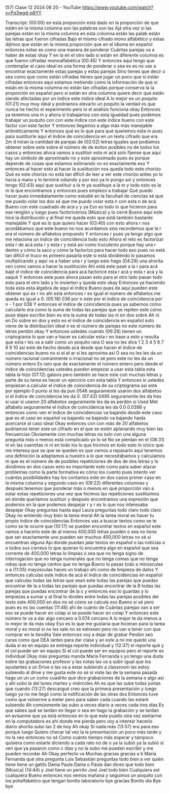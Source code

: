 (57) Clase 12 2024 08 20 - YouTube
https://www.youtube.com/watch?v=Pq3wgd-p8YY

Transcript:
(00:00) en esta proporción está dado en la proporción de que estén en la misma columna son las palabras son las Ajá otra vez si las parejas están en la misma columna en esta columna están las palab están las letras que fueron cifradas Bajo el mismo cifrado mono alfabético y estas dijimos que están en la misma proporción que en el idioma en español entonces estas es como una manera de ponderar Cuántas parejas va a haber de estas okay Y en la en el otro lado si están en diferente columna es que fueron cifradas monoalfabética
(00:45) Y entonces aquí tengo que contemplar el caso ideal es una forma de ponderar o sea es es no vas a encontrar exactamente estas parejas y estas parejas Sino tienes que decir o sea como que como están cifradas tienes que jugar un poco que sí están cifradas entonces aquí estamos metiendo como la información de que si están en la misma columna no están tan cifradas porque conserva la la proporción en español pero si están en otra columna quiere decir que están siendo afectadas por un índice este índice ideal A lo mejor es un poquito
(01:21) muy muy ideal y podríamos elevarlo un poquito la verdad es que nunca he hecho el experimento pero lo el análisis funciona okay Entonces ya tenemos una m y ahora si trabajamos con esta igualdad pues podemos trabajar un poquito con con este índice con este índice bueno con este factor con este factor Y entonces llegamos a algo más más manejable aritméticamente Y entonces qué es lo que para qué queremos esta m pues para sustituirle aquí el índice de coincidencia en un texto cifrado que era 2m d miran la cantidad de parejas de
(02:02) letras iguales que podíamos obtener sobre este sobre el número de de éxitos posibles no de todos los casos y entonces ahora vamos a sustituir esta m acá solo fíjense que aquí hay un símbolo de aproximado no y este aproximado pues es porque depende de cosas que estamos estimando no es exactamente eso Y entonces al hacer esto al hacer la sustitución nos queda todo este chorizo Qué es este chorizo no está tan difícil de leer a ver este chorizo antes yo lo hacía a mano y lo terminé odiando y por eso ya lo pongo así y entonces tengo
(02:43) aquí que sustituir a la m ya sustituye a la m y todo esto es la m la que encontramos y entonces pues empiezo a trabajar Qué puedo hacer pues inmediatamente como estudié en la facultad de ciencias sé que me puedo volar los dos sé que me puedo volar esta n con esta n de acá Bueno con este cuadrado de acá y y ya Eso es todo lo que hicieron para ese renglón y luego pues factoricemos [Música] y lo cerré Bueno aquí este hice la distribución y al final me queda esto que está también bastante manejable Y qué es lo que quiero hacer
(03:40) con esto ahora r nos acordábamos que este bueno no nos acordamos sino recordemos que la r era el número de alfabetos propuesto Y entonces r pues ya tengo algo que me relaciona un índice de coincidencia todo esto Ahora el reto es factorizar esta r de acá esta r y esta r y está así como truculento porque hay una r dentro y cómo la saco y cómo la factorizo para hacer todo eso pues no está tan difícil el truco es primero pasarla este si está dividiendo lo pasamos multiplicando y aquí va a haber una r y luego esto hago
(04:29) una ahorita ven como vamos a hacer la sustitución Ahí está este pasé a la r para acá bajé el índice de coincidencia para acá factorice esta r acá y esta r acá y la saqué Y entonces este pues ahora pasan esto para el otro lado pasan todo esto para el otro lado y lo invierten y queda esto okay Entonces ya haciendo toda esta esta álgebra de aquí el índice Bueno pues de aquí pueden este obtener qui es r no ahí está entonces r es igual el número de alfabetos me queda es igual a 0.
(05:18) 036 por n este por el índice de coincidencia por n - 1 por 038 Y entonces el índice de coincidencia pues ya sabemos cómo calcularlo era como la suma de todas las parejas que se repiten este cómo puse dejen escribo bien es era la suma de todas las ni en dos sobre Ah ni en Do sobre en dos y esto es el índice de coincidencia en español esto viene de la distribución ideal n es el número de parejas no este número de letras perdón okay Y entonces ustedes cuando
(06:26) tienen un criptograma lo que van a hacer es calcular esta r en base a esto y resulta que esta r les va a salir como un poquito rara O sea no les dice 1 2 3 4 5 6 7 8 9 10 así este de hecho desde acá desde que hacen el índice de coincidencias bueno no sí el el ar sí les aproxima así O sea no les les da un número racional comúnmente o irracional no sé pero este no les da un número entero Es raro que de exactamente el número entero pero desde el índice de coincidencias ustedes pueden empezar a usar esta tabla esta tabla la hizo
(07:12) galavis pero también se hace este con muchas letras y parte de su tarea es hacer un ejercicio con esta tabla Y entonces si ustedes empiezan a calcular el índice de coincidencia de su criptograma así este por ejemplo 0 punto si les da pun 0546 seguramente usaron dos alfabetos si el índice de coincidencia les da 0.
(07:42) 0495 seguramente les da tres si usar si usaron 20 alfabetos seguramente les da es perdón si Used Met alfabeto seguramente el índice de coincidencia les da 0.0 0.0388 y entonces como ven el índice de coincidencias va bajando desde este caso que es el caso en español va bajando va bajando va bajando hasta acercarse al caso ideal Okay entonces con con más de 20 alfabetos podríamos tener este un cifrado en el que se estén aplanando muy bien las frecuencias Obviamente con muchas letras no solo con una alguna pregunta más o menos está complicado yo lo sé No se pierdan en el
(08:31) ni en las cuentitas ni ni en todo los lo que hicimos en todo esto lo único que me interesa que se que se queden es que vamos a repasarlo aquí tenemos una definición la adaptamos a nuestro a lo que necesitábamos y calculamos m que es el número de de posibles repeticiones de dos de dos letras y lo dividimos en dos casos esto es importante este como para saber atacar problemas como la parte formativa es cómo los cuento pues intento ver cuántas posibilidades hay los contamos este en dos casos primer caso en la misma columna y segundo caso en
(09:22) diferentes columnas y después tenemos que ponderar más o menos en qué proporción van a estar estas repeticiones una vez que hicimos las repeticiones sustituimos en donde queríamos sustituir y después encontramos una expresión que podemos en la que podemos despejar r y r es lo que nos interesaba despejar Okay preguntas hasta aquí Laura preguntas todo claro todo claro Okay no entiendo muy bien la tarea moral Ah la tarea moral es hacer tu propio índice de coincidencias Entonces vas a buscar textos como se te como se te ocurre que
(10:17) se pueden encontrar textos en español este vamos a hacerlo este de al menos 400,000 letras pueden o sea no tiene que ser exactamente uno pueden ser muchos 400,000 letras no sé si encuentran alguna Api donde puedan jalar textos en español o las noticias o o todos sus correos lo que quieran tú encuentra algo en español que sea corrente de 400,000 letras lo limpias o sea que no tenga signo de interrogación que no tenga numerales que no tenga comas que no tenga robas que no tenga centos que no tenga Bueno lo pasas todo a minúsculas o a
(11:05) mayúsculas haces un trabajo ahí como de limpieza de datos Y entonces calculas este índice de acá el índice de coincidencias en español que calculas todas las letras que sean este todas las parejas que puedas encontrar de la a todas las parejas que puedas encontrar de la B todas las parejas que puedas encontrar de la c y entonces eso lo guardas y lo empiezas a sumar y al final lo divides entre todas las parejas posibles del texto este 400,000 en dos no sé cómo se calcula eso Bueno sí sé pero pues es es las cuentas
(11:46) ahí de cuánto de Cuántas parejas van a ser eso se puede hacer en colap sí se puede hacer en colap Y entonces este número te va a dar algo cercano a 0.074 cercano A lo mejor te da menos a lo mejor te da más okay Eso es lo que me gustaría que hicieran para la tarea moral y es moral si no les sale no se estresen pero no van a tener con que comprar en la tiendita Vale entonces voy a dejar de grabar Perdón seo caras como que DEA lantes para dar clase y an este a mí me quedó una duda si es en equipo se entrega reporte individual y
(12:37) el reporte qué y el col puede ser en equipo Sí el col puede ser en equipos pero el reporte es individual Okay más preguntas manda María Fernanda s yo tengo una duda sobre las grabaciones profesor y las notas las va a subir igual que los ayudantes a un Drive o las va a estar subiendo a classroom las estoy subiendo al drive y me gusta este no sé si viste las de la semana pasada hago un un un como cuadrito que dice grabaciones de la semana o algo así y ahí subo la del lunes martes y miércoles Ah es que las sube todas juntas que cuando
(13:27) descargué creo que la primera presentación y luego luego ya no me llegó como la notificación de las otras dos Entonces tuve como que volverme a meter pero para saber cada cuando las estaré subiendo Ah comúnmente las subo a veces diario a veces cada tres días Es que sabes qué se tardan en llegar o sea en hago la grabación y se tardan en avisarme que ya está entonces en lo que este puedo otra vez sentarme en la computadora es ahí donde me pierda pero voy a intentar hacerlo diario ahorita subo las 2 de hoy Ah okay Sí nada más
(13:57) era para eso porque luego Quiero checar tal vez la la presentación un poco más tarde y no la veo entonces no sé Como cuánto tiempo más esperar y tampoco quisiera como estarle diciendo a cada rato no de o ya la subió ya la subió si ven que ya pasaron como c días y no la subo me pueden escribir y me pueden recordar Ah Okay perfecto va Muchas gracias gracias a ti María Fernanda qué otra pregunta Luis Sebastián preguntas todo bien a ver quién tiene tiene un gatito Dania Paula Dania o Paula dan dices que todo bien [Música]
(14:44) y Joel tiene un perrito Joel Joel todo bien Cualquiera est cualquiera Bueno entonces nos vemos mañana y seguimos un poquito con los polialfabetico que tengan bonito laboratorio bye gracias Bonito día Bye bye
